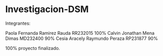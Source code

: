 # Investigacion-DSM

Integrantes:

Paola Fernanda Ramirez Rauda RR232015 100%
Calvin Jonathan Mena Dimas MD232400 90%
Cesia Aracely Raymundo Peraza RP231877 90%

100% proyecto finalizado.
